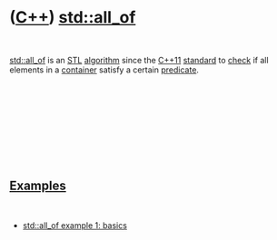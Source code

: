 
 

 

 

 

 

([C++](Cpp.md)) [std::all\_of](CppStdAll_of.md)
=================================================

 

[std::all\_of](CppStdAll_of.md) is an [STL](CppStl.md)
[algorithm](CppAlgorithm.md) since the [C++11](Cpp11.md)
[standard](CppStandard.md) to [check](CppCheck.md) if all elements in
a [container](CppContainer.md) satisfy a certain
[predicate](CppPredicate.md).

 

 

 

 

 

[Examples](CppExample.md)
--------------------------

 

-   [std::all\_of example 1: basics](CppStdAll_ofExample1.md)

 

 

 

 

 

 

